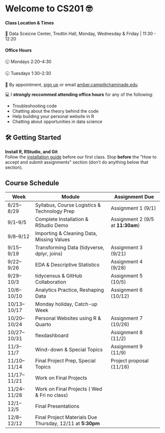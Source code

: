 # Welcome to CS201 🤓 

#### Class Location & Times
🏫 Data Sceicne Center, Tredtin Hall, Monday, Wednesday & Friday | 11:30 - 12:20 

#### Office Hours

🕥 Mondays 2:20–4:30

🕥 Tuesdays 1:30–2:30 

📆 By appointment, [sign up](https://calendar.app.google/eanj8A5keYwNhkdA7) or email amber.camp@chaminade.edu


💻 I **strongly reccommed attending office hours** for any of the following:

- Troubleshooting code
- Chatting about the theory behind the code
- Help building your personal website in R
- Chatting about opportunities in data science

## 🛠️ Getting Started

**Install R, RStudio, and Git**  
   Follow the [installation guide](<link-to-guide-or-PDF>) before our first class. Stop **before** the "How to accept and submit assignments" section (don't do anything below that section).

## Course Schedule

| Week  | Module | Assignment Due|
| -------- | ------- | ------- |
| 8/25–8/29  | Syllabus, Course Logistics & Technology Prep | Assignment 1 (9/1) |          
| 9/1–9/5  | Complete Installation & RStudio Demo | Assignment 2 (9/5 at **11:30am**) |  
| 9/8–9/12  | Importing & Cleaning Data, Missing Values |  | 
| 9/15–9/19  | Transforming Data (tidyverse, dplyr, joins)| Assignment 3 (9/21) |  
| 9/22–9/26  | EDA & Descriptive Statistics | Assignment 4 (9/28) | 
| 9/29–10/3  | tidycensus & GitHub Collaboration | Assignment 5 (10/5) | 
| 10/6–10/10  | Analytics Practice, Reshaping Data | Assignment 6 (10/12) | 
| 10/13–10/17  | Monday holiday, Catch-up Week |  |
| 10/20–10/24  | Personal Websites using R & Quarto | Assignment 7 (10/26) |
| 10/27–10/31  | flexdashboard | Assignment 8 (11/2) |
| 11/3–11/7  | Wind-down & Special Topics | Assignment 9 (11/9) |
| 11/10–11/14  | Final Project Prep, Special Topics | Project proposal (11/16) |
| 11/17–11/21  | Work on Final Projects |            |
| 11/24–11/28  | Work on Final Projects ( Wed & Fri no class) |            |
| 12/1–12/5  | Final Presentations |  |
| 12/8–12/12  | Final Project Materials Due Thursday, 12/11 at **5:30pm** |

  
